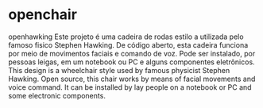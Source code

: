 # openchair
 openhawking  Este projeto é uma cadeira de rodas estilo a utilizada pelo famoso fisico Stephen Hawking. De código aberto, esta cadeira funciona por meio de movimentos faciais e comando de voz. Pode ser instalado, por pessoas leigas, em um notebook ou PC e alguns componentes eletrônicos.  This design is a wheelchair style used by famous physicist Stephen Hawking. Open source, this chair works by means of facial movements and voice command. It can be installed by lay people on a notebook or PC and some electronic components.
